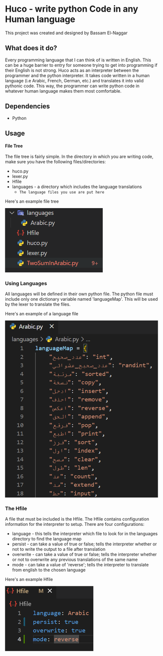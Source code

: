 # Huco - write python Code in any Human language

This project was created and designed by Bassam El-Naggar

## What does it do?
Every programming language that I can think of is written in English. This can be a huge barrier to entry for someone trying to get into programming if their English is not strong. Huco acts as an interpreter between the programmer and the python interpreter. It takes code written in a human language (i.e Arabic, French, German, etc.) and translates it into valid pythonic code. This way, the programmer can write python code in whatever human language makes them most comfortable.

## Dependencies
- Python

## Usage
#### File Tree
The file tree is fairly simple. In the directory in which you are writing code, make sure you have the following files/directories:
- huco.py
- lexer.py
- Hfile
- languages - a directory which includes the language translations
	- `The language files you use are put here`

Here's an example file tree

![Alt text](images/FileTree.png)

### Using Languages
All languages will be defined in their own python file. The python file must include only one dictionary variable named 'languageMap'. This will be used by the lexer to translate the files. 

Here's an example of a language file

![Alt text](images/ExampleLanguage.png)

### The Hfile
A file that must be included is the Hfile. The Hfile contains configuration information for the interpreter to setup. There are four configurations:
- language - this tells the interpreter which file to look for in the languages directory to find the language map
- persist - can take a value of true or false; tells the interpreter whether or not to write the output to a file after translation
- overwrite - can take a value of true or false; tells the interpreter whether or not to overwrite any previous translations of the same name
- mode - can take a value of 'reverse'; tells the interpreter to translate from english to the chosen language

Here's an example Hfile

![Alt text](images/Hfile.png)